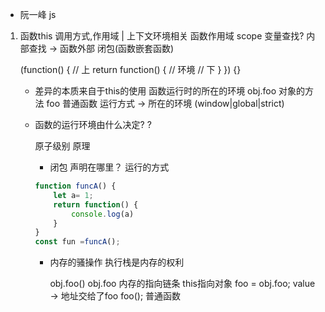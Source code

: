 - 阮一峰 js

1. 函数this 调用方式,作用域 | 上下文环境相关
    函数作用域 scope 变量查找?
    内部查找 -> 函数外部 闭包(函数嵌套函数)

    (function() {
        // 上
        return function() {
            // 环境
            // 下
        }
    }) {}

    - 差异的本质来自于this的使用
        函数运行时的所在的环境
        obj.foo 对象的方法
        foo  普通函数 运行方式 -> 所在的环境
        (window|global|strict)

    - 函数的运行环境由什么决定?
        ?

        原子级别 原理 
        - 闭包 声明在哪里？ 运行的方式
        ```js
        function funcA() {
            let a= 1;
            return function() {
                console.log(a)
            }
        }
        const fun =funcA();
        ```
        - 内存的骚操作
            执行栈是内存的权利

            obj.foo() obj.foo 内存的指向链条 this指向对象
            foo = obj.foo; value -> 地址交给了foo
            foo(); 普通函数